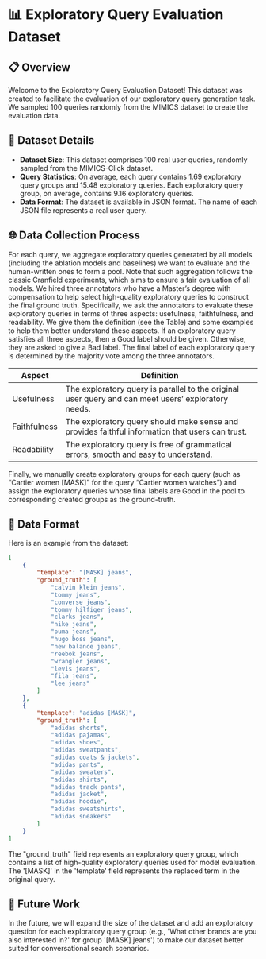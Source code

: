 # 📊 Exploratory Query Evaluation Dataset

## 📋 Overview

Welcome to the Exploratory Query Evaluation Dataset! This dataset was created to facilitate the evaluation of our exploratory query generation task. We sampled 100 queries randomly from the MIMICS dataset to create the evaluation data.

## 📄 Dataset Details

- **Dataset Size**: This dataset comprises 100 real user queries, randomly sampled from the MIMICS-Click dataset.
- **Query Statistics**: On average, each query contains 1.69 exploratory query groups and 15.48 exploratory queries. Each exploratory query group, on average, contains 9.16 exploratory queries.
- **Data Format**: The dataset is available in JSON format. The name of each JSON file represents a real user query.

## 🌐 Data Collection Process
For each query, we aggregate exploratory queries generated by all models (including the ablation models and baselines) we want to evaluate and the human-written ones to form a pool. Note that such aggregation follows the classic Cranfield experiments, which aims to ensure a fair evaluation of all models. We hired three annotators who have a Master’s degree with compensation to help select high-quality exploratory queries to construct the final ground truth. Specifically, we ask the annotators to evaluate these exploratory queries in terms of three aspects: usefulness, faithfulness, and readability. We give them the definition (see the Table) and some examples to help them better understand these aspects. If an exploratory query satisfies all three aspects, then a Good label should be given. Otherwise, they are asked to give a Bad label. The final label of each exploratory query is determined by the majority vote among the three annotators.

| Aspect    | Definition |
|-----------|------------|
| Usefulness | The exploratory query is parallel to the original user query and can meet users’ exploratory needs. |
| Faithfulness | The exploratory query should make sense and provides faithful information that users can trust. |
| Readability | The exploratory query is free of grammatical errors, smooth and easy to understand. |

Finally, we manually create exploratory groups for each query (such as “Cartier women [MASK]” for the query “Cartier women watches”) and assign the exploratory queries whose final labels are Good in the pool to corresponding created groups as the ground-truth.

## 📝 Data Format

Here is an example from the dataset:
```json
[
    {
        "template": "[MASK] jeans",
        "ground_truth": [
            "calvin klein jeans",
            "tommy jeans",
            "converse jeans",
            "tommy hilfiger jeans",
            "clarks jeans",
            "nike jeans",
            "puma jeans",
            "hugo boss jeans",
            "new balance jeans",
            "reebok jeans",
            "wrangler jeans",
            "levis jeans",
            "fila jeans",
            "lee jeans"
        ]
    },
    {
        "template": "adidas [MASK]",
        "ground_truth": [
            "adidas shorts",
            "adidas pajamas",
            "adidas shoes",
            "adidas sweatpants",
            "adidas coats & jackets",
            "adidas pants",
            "adidas sweaters",
            "adidas shirts",
            "adidas track pants",
            "adidas jacket",
            "adidas hoodie",
            "adidas sweatshirts",
            "adidas sneakers"
        ]
    }
]
```
The "ground_truth" field represents an exploratory query group, which contains a list of high-quality exploratory queries used for model evaluation. The '[MASK]' in the 'template' field represents the replaced term in the original query.
## 📝 Future Work
In the future, we will expand the size of the dataset and add an exploratory question for each exploratory query group (e.g., 'What other brands are you also interested in?' for group '[MASK] jeans') to make our dataset better suited for conversational search scenarios.

